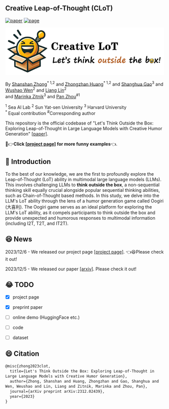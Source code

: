 
## Creative Leap-of-Thought (CLoT)
[![paper](https://img.shields.io/badge/cs.AI-2312.02439-b31b1b?logo=arxiv&logoColor=red)](https://arxiv.org/abs/2312.02439)
[![page](https://img.shields.io/badge/Project_Page-CLoT-orange)](https://zhongshsh.github.io/CLoT/)
</br>


<p align="center">
  <img src="image/logo2.png" width="550" height="150"> 
</p>

By [Shanshan Zhong](https://github.com/zhongshsh)<sup>* 1,2</sup> and [Zhongzhan Huang](https://dedekinds.github.io)<sup>* 1,2</sup> and [Shanghua Gao](https://shgao.site/)<sup>3</sup>  and [Wushao Wen](https://scholar.google.com/citations?user=FSnLWy4AAAAJ)<sup>2</sup> and [Liang Lin](http://www.linliang.net)<sup>2</sup>  </br> and [Marinka Zitnik](https://zitniklab.hms.harvard.edu/)<sup>3</sup> and [Pan Zhou](https://panzhous.github.io/)<sup>#1</sup>

<sup>1</sup> Sea AI Lab  <sup>2</sup> Sun Yat-sen University <sup>3</sup> Harvard University</br>
<sup>* </sup>Equal contribution <sup>#</sup>Corresponding author

This repository is the official codebase of "Let's Think Outside the Box: Exploring Leap-of-Thought in Large Language Models with Creative Humor Generation" [[paper]](https://arxiv.org/abs/2312.02439). 

🤣👉**Click [[project page]](https://zhongshsh.github.io/CLoT/) for more funny examples**👈.



## 🤣 Introduction

To the best of our knowledge, we are the first to profoundly explore the Leap-of-Thought (LoT) ability in multimodal large language models (LLMs). This involves challenging LLMs to **think outside the box**, a non-sequential thinking skill equally crucial alongside popular sequential thinking abilities, such as Chain-of-Thought based methods. In this study, we delve into the LLM's LoT ability through the lens of a humor generation game called Oogiri (大喜利). The Oogiri game serves as an ideal platform for exploring the LLM's LoT ability, as it compels participants to think outside the box and provide unexpected and humorous responses to multimodal information (including I2T, T2T, and IT2T). 


## 😆 News

2023/12/6 - We released our project page [[project page]](https://zhongshsh.github.io/CLoT/). 👈😆Please check it out! 

2023/12/5 - We released our paper [[arxiv]](https://arxiv.org/abs/2312.02439). Please check it out! 


## 😂 TODO

- [x] project page
- [x] preprint paper
- [ ] online demo (HuggingFace etc.)
- [ ] code
- [ ] dataset




## 😄 Citation

```
@misc{zhong2023clot,
  title={Let's Think Outside the Box: Exploring Leap-of-Thought in Large Language Models with Creative Humor Generation},
  author={Zhong, Shanshan and Huang, Zhongzhan and Gao, Shanghua and Wen, Weushao and Lin, Liang and Zitnik, Marinka and Zhou, Pan},
  journal={arXiv preprint arXiv:2312.02439},
  year={2023}
}
```
